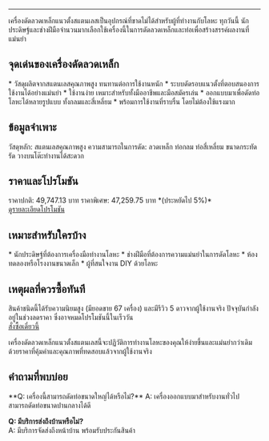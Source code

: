 ---  

เครื่องดัดลวดเหล็กแนวตั้งสแตนเลสเป็นอุปกรณ์ที่ขาดไม่ได้สำหรับผู้ที่ทำงานกับโลหะ ทุกวันนี้ นักประดิษฐ์และช่างฝีมือจำนวนมากเลือกใช้เครื่องนี้ในการดัดลวดเหล็กและท่อเพื่อสร้างสรรค์ผลงานที่แม่นยำ  
  
<h2>จุดเด่นของเครื่องดัดลวดเหล็ก</h2>  
* วัสดุผลิตจากสแตนเลสคุณภาพสูง ทนทานต่อการใช้งานหนัก  
* ระบบดัดรอบแนวตั้งที่ตอบสนองการใช้งานได้อย่างแม่นยำ  
* ใช้งานง่าย เหมาะสำหรับทั้งมืออาชีพและมือสมัครเล่น  
* ออกแบบมาเพื่อดัดท่อโลหะได้หลายรูปแบบ ทั้งกลมและสี่เหลี่ยม  
* พร้อมการใช้งานที่ราบรื่น โดยไม่ต้องใช้แรงมาก  

<h2>ข้อมูลจำเพาะ</h2>  
วัสดุหลัก: สแตนเลสคุณภาพสูง  
ความสามารถในการดัด: ลวดเหล็ก ท่อกลม ท่อสี่เหลี่ยม  
ขนาดกระทัดรัด วางบนโต๊ะทำงานได้สะดวก  

<h2>ราคาและโปรโมชัน</h2>  
ราคาปกติ: 49,747.13 บาท  
ราคาพิเศษ: 47,259.75 บาท *(ประหยัดไป 5%)*  

<div class="flex justify-center my-2">  
<a href="https://buy.csgad.com/okfITNa" class="py-2 px-4 rounded-md text-white font-semibold bg-gradient-to-r from-[#f73c22] to-[#ff7b48]" rel="nofollow sponsored" target="_blank">ดูรายละเอียดโปรโมชัน</a>  
</div>  

<h2>เหมาะสำหรับใครบ้าง</h2>  
* นักประดิษฐ์ที่ต้องการเครื่องมือทำงานโลหะ  
* ช่างฝีมือที่ต้องการความแม่นยำในการดัดโลหะ  
* ห้องทดลองหรือโรงงานขนาดเล็ก  
* ผู้ที่สนใจงาน DIY ด้วยโลหะ  

<h2>เหตุผลที่ควรซื้อทันที</h2>  
สินค้าชนิดนี้ได้รับความนิยมสูง (มียอดขาย 67 เครื่อง) และมีรีวิว 5 ดาวจากผู้ใช้งานจริง ปัจจุบันกำลังอยู่ในช่วงลดราคา ซึ่งอาจหมดโปรโมชันนี้ในเร็ววัน  

<div class="flex justify-center my-2">  
<a href="https://buy.csgad.com/okfITNa" class="py-2 px-4 rounded-md text-white font-semibold bg-gradient-to-r from-[#f73c22] to-[#ff7b48]" rel="nofollow sponsored" target="_blank">สั่งซื้อเดี๋ยวนี้</a>  
</div>  

เครื่องดัดลวดเหล็กแนวตั้งสแตนเลสนี้จะปฏิวัติการทำงานโลหะของคุณให้ง่ายขึ้นและแม่นยำกว่าเดิม ด้วยราคาที่คุ้มค่าและคุณภาพที่ทดสอบแล้วจากผู้ใช้งานจริง  

<h2>คำถามที่พบบ่อย</h2>  
**Q: เครื่องนี้สามารถดัดท่อขนาดใหญ่ได้หรือไม่?**  
A: เครื่องออกแบบมาสำหรับงานทั่วไป สามารถดัดท่อขนาดปานกลางได้ดี  

**Q: มีบริการส่งถึงบ้านหรือไม่?**  
A: มีบริการจัดส่งถึงหน้าบ้าน พร้อมรับประกันสินค้า